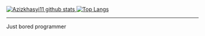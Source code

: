 [![Azizkhasyi11 github stats](https://github-readme-stats.vercel.app/api?username=Azizkhasyi11&count_private=true&show_icons=true&hide_border=true) ![Top Langs](https://github-readme-stats.vercel.app/api/top-langs/?username=Azizkhasyi11&langs_count=8&layout=compact&hide_border=true)](https://github.com/Azizkhasyi11)
<hr></hr>

Just bored programmer

